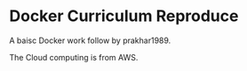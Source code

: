 Docker Curriculum Reproduce
===
A baisc Docker work follow by prakhar1989.

The Cloud computing is from AWS.
 
